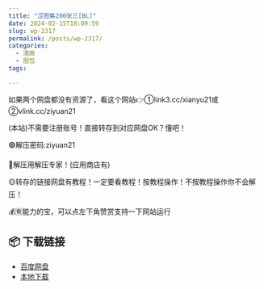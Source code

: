 ```yaml
---
title: "涩图集200张三[BL]"
date: 2024-02-15T18:09:59
slug: wp-2317
permalink: /posts/wp-2317/
categories:
  - 漫画
  - 图包
tags:

---
```


如果两个网盘都没有资源了，看这个网站👉①link3.cc/xianyu21或②vlink.cc/ziyuan21

(本站)不需要注册账号！直接转存到对应网盘OK？懂吧！

🟢解压密码:ziyuan21

🔵解压用解压专家！(应用商店有)

🟡转存的链接网盘有教程！一定要看教程！按教程操作！不按教程操作你不会解压！

💰🈶能力的宝，可以点左下角赞赏支持一下网站运行

## 📦 下载链接
- [百度网盘](https://blziyuan21.com/pay-download/2317?key=ba58a83e4b&down_id=0)
- [本地下载](https://blziyuan21.com/pay-download/2317?key=ba58a83e4b&down_id=1)

